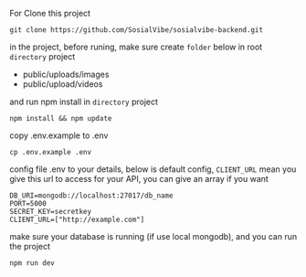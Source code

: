 For Clone this project
```sheel
git clone https://github.com/SosialVibe/sosialvibe-backend.git
```

in the project, before runing, make sure create `folder` below in root `directory` project
- public/uploads/images
- public/upload/videos

and run npm install in `directory` project 
```sheel
npm install && npm update
```

copy .env.example to .env
```sheel
cp .env.example .env
```

config file .env to your details, below is default config, `CLIENT_URL` mean you give this url to access for your API,
you can give an array if you want
```sheel
DB_URI=mongodb://localhost:27017/db_name
PORT=5000
SECRET_KEY=secretkey
CLIENT_URL=["http://example.com"]
```
make sure your database is running (if use local mongodb), and you can run the project
```
npm run dev
```